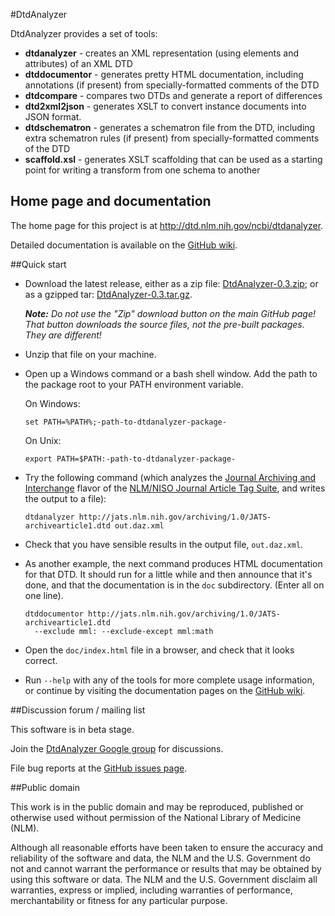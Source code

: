 ﻿#DtdAnalyzer

DtdAnalyzer provides a set of tools:

* **dtdanalyzer** - creates an XML representation (using elements and attributes)
  of an XML DTD
* **dtddocumentor** - generates pretty HTML documentation, including annotations (if
  present) from specially-formatted comments of the DTD
* **dtdcompare** - compares two DTDs and generate a report of differences
* **dtd2xml2json** - generates XSLT to convert instance documents into JSON format.
* **dtdschematron** - generates a schematron file from the DTD, including extra
  schematron rules (if present) from specially-formatted comments of the DTD
* **scaffold.xsl** - generates XSLT scaffolding that can be used as a starting point
  for writing a transform from one schema to another

## Home page and documentation

The home page for this project is at http://dtd.nlm.nih.gov/ncbi/dtdanalyzer.

Detailed documentation is available on the [GitHub
wiki](https://github.com/NCBITools/DtdAnalyzer/wiki).

##Quick start

* Download the latest release, either as a zip file:
  [DtdAnalyzer-0.3.zip](http://dtd.ncbi.nlm.nih.gov/ncbi/dtdanalyzer/downloads/DtdAnalyzer-0.3.zip);
  or as a gzipped tar:
  [DtdAnalyzer-0.3.tar.gz](http://dtd.ncbi.nlm.nih.gov/ncbi/dtdanalyzer/downloads/DtdAnalyzer-0.3.tar.gz).

  _**Note:**  Do not use the "Zip" download button on the main GitHub page!
  That button downloads the *source files*, not the pre-built packages.
  They are different!_

* Unzip that file on your machine.

* Open up a Windows command or a bash shell window.  Add the path to the package root
  to your PATH environment variable.

  On Windows:

  ```
  set PATH=%PATH%;-path-to-dtdanalyzer-package-
  ```

  On Unix:

  ```
  export PATH=$PATH:-path-to-dtdanalyzer-package-
  ```

* Try the following command (which analyzes the
  [Journal Archiving and Interchange](http://jats.nlm.nih.gov/archiving/1.0/dtd.html)
  flavor of the [NLM/NISO Journal Article Tag Suite](http://jats.nlm.nih.gov/), and
  writes the output to a file):

  ```
  dtdanalyzer http://jats.nlm.nih.gov/archiving/1.0/JATS-archivearticle1.dtd out.daz.xml
  ```

* Check that you have sensible results in the output file, `out.daz.xml`.

* As another example, the next command produces HTML documentation for that DTD.  It should
  run for a little while and then announce that it's done, and that the documentation is in
  the `doc` subdirectory. (Enter all on one line).

  ```
  dtddocumentor http://jats.nlm.nih.gov/archiving/1.0/JATS-archivearticle1.dtd
    --exclude mml: --exclude-except mml:math
  ```

* Open the `doc/index.html` file in a browser, and check that it looks correct.

* Run `--help` with any of the tools for more complete usage information,
  or continue by visiting the documentation pages on the [GitHub
  wiki](https://github.com/NCBITools/DtdAnalyzer/wiki).

##Discussion forum / mailing list

This software is in beta stage.

Join the [DtdAnalyzer Google group](https://groups.google.com/d/forum/dtdanalyzer)
for discussions.

File bug reports at the [GitHub issues page](https://github.com/NCBITools/DtdAnalyzer/issues).

##Public domain

This work is in the public domain and may be reproduced, published or otherwise
used without permission of the National Library of Medicine (NLM).

Although all reasonable efforts have been taken to ensure the accuracy
and reliability of the software and data, the NLM and the U.S.
Government do not and cannot warrant the performance or results that
may be obtained by using this software or data. The NLM and the U.S.
Government disclaim all warranties, express or implied, including
warranties of performance, merchantability or fitness for any
particular purpose.

